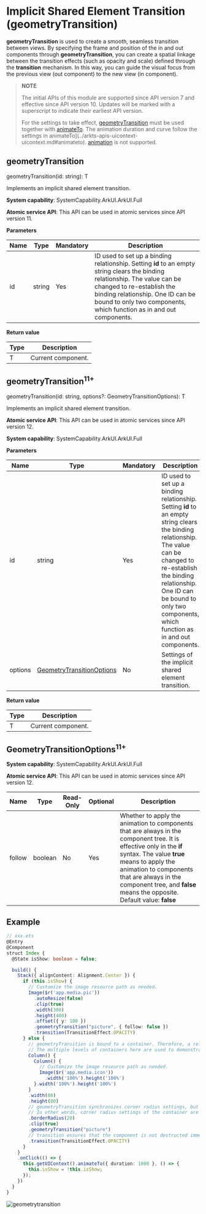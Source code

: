 # Implicit Shared Element Transition (geometryTransition)
<!--Kit: ArkUI-->
<!--Subsystem: ArkUI-->
<!--Owner: @hehongyang3-->
<!--Designer: @chensiyi_CE-->
<!--Tester: @lxl007-->
<!--Adviser: @ge-yafang-->

**geometryTransition** is used to create a smooth, seamless transition between views. By specifying the frame and position of the in and out components through **geometryTransition**, you can create a spatial linkage between the transition effects (such as opacity and scale) defined through the **transition** mechanism. In this way, you can guide the visual focus from the previous view (out component) to the new view (in component).

> **NOTE**
>
> The initial APIs of this module are supported since API version 7 and effective since API version 10. Updates will be marked with a superscript to indicate their earliest API version.
>
> For the settings to take effect, [geometryTransition](ts-transition-animation-geometrytransition.md) must be used together with [animateTo](../arkts-apis-uicontext-uicontext.md#animateto). The animation duration and curve follow the settings in animateTo](../arkts-apis-uicontext-uicontext.md#animateto). [animation](ts-animatorproperty.md) is not supported.

## geometryTransition

geometryTransition(id: string): T

Implements an implicit shared element transition.

**System capability**: SystemCapability.ArkUI.ArkUI.Full

**Atomic service API**: This API can be used in atomic services since API version 11.

**Parameters**

| Name | Type                | Mandatory| Description                                                    |
| ------- | ------------------------ | ---- | ------------------------------------------------------------ |
| id      | string                   | Yes  | ID used to set up a binding relationship. Setting **id** to an empty string clears the binding relationship. The value can be changed to re-establish the binding relationship. One ID can be bound to only two components, which function as in and out components.|

**Return value**

| Type| Description|
| -------- | -------- |
| T | Current component.|

## geometryTransition<sup>11+</sup>

geometryTransition(id: string, options?: GeometryTransitionOptions): T

Implements an implicit shared element transition.

**Atomic service API**: This API can be used in atomic services since API version 12.

**System capability**: SystemCapability.ArkUI.ArkUI.Full

**Parameters**

| Name | Type                | Mandatory| Description                                                    |
| ------- | ------------------------ | ---- | ------------------------------------------------------------ |
| id      | string                   | Yes  | ID used to set up a binding relationship. Setting **id** to an empty string clears the binding relationship. The value can be changed to re-establish the binding relationship. One ID can be bound to only two components, which function as in and out components.|
| options | [GeometryTransitionOptions](#geometrytransitionoptions11) | No  | Settings of the implicit shared element transition.                                  |

**Return value**

| Type| Description|
| -------- | -------- |
| T | Current component.|

## GeometryTransitionOptions<sup>11+</sup>

**System capability**: SystemCapability.ArkUI.ArkUI.Full

**Atomic service API**: This API can be used in atomic services since API version 12.

| Name| Type| Read-Only| Optional| Description                                                  |
| ------ | -------- | -------- | ---- | ------------------------------------------------------------ |
| follow | boolean  | No| Yes  | Whether to apply the animation to components that are always in the component tree. It is effective only in the **if** syntax. The value **true** means to apply the animation to components that are always in the component tree, and **false** means the opposite.<br>Default value: **false**|

## Example

```ts
// xxx.ets
@Entry
@Component
struct Index {
  @State isShow: boolean = false;

  build() {
    Stack({ alignContent: Alignment.Center }) {
      if (this.isShow) {
        // Customize the image resource path as needed.
        Image($r('app.media.pic'))
          .autoResize(false)
          .clip(true)
          .width(300)
          .height(400)
          .offset({ y: 100 })
          .geometryTransition("picture", { follow: false })
          .transition(TransitionEffect.OPACITY)
      } else {
        // geometryTransition is bound to a container. Therefore, a relative layout must be configured for the child components of the container.
        // The multiple levels of containers here are used to demonstrate passing of relative layout constraints.
        Column() {
          Column() {
            // Customize the image resource path as needed.
            Image($r('app.media.icon'))
              .width('100%').height('100%')
          }.width('100%').height('100%')
        }
        .width(80)
        .height(80)
        // geometryTransition synchronizes corner radius settings, but only for the bound component, which is the container in this example.
        // In other words, corner radius settings of the container are synchronized, and those of the child components are not.
        .borderRadius(20)
        .clip(true)
        .geometryTransition("picture")
        // transition ensures that the component is not destructed immediately when it exits. You can customize the transition effect.
        .transition(TransitionEffect.OPACITY)
      }
    }
    .onClick(() => {
      this.getUIContext().animateTo({ duration: 1000 }, () => {
        this.isShow = !this.isShow;
      });
    })
  }
}
```

![geometrytransition](figures/geometrytransition.gif)
